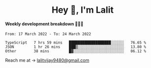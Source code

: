 <h1 align="center">Hey 👋, I'm Lalit</h1>

#### Weekly development breakdown 👨🏻‍💻
<!--START_SECTION:waka-->

```text
From: 17 March 2022 - To: 24 March 2022

TypeScript   7 hrs 59 mins   ███████████████████░░░░░░   76.65 %
JSON         1 hr 26 mins    ███▒░░░░░░░░░░░░░░░░░░░░░   13.80 %
Other        38 mins         █▓░░░░░░░░░░░░░░░░░░░░░░░   06.12 %
```

<!--END_SECTION:waka-->

Reach me at → lalitvijay9480@gmail.com
